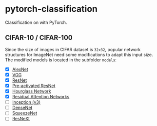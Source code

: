 # pytorch-classification
Classification on with PyTorch.

## CIFAR-10 / CIFAR-100
Since the size of images in CIFAR dataset is `32x32`, popular network structures for ImageNet need some modifications to adapt this input size. The modified models is located in the subfolder `models`:
- [x] [AlexNet](https://arxiv.org/abs/1404.5997)
- [x] [VGG](https://arxiv.org/abs/1409.1556)
- [x] [ResNet](https://arxiv.org/abs/1512.03385)
- [x] [Pre-activated ResNet](https://arxiv.org/abs/1603.05027)
- [x] [Hourglass Network](https://arxiv.org/abs/1603.06937)
- [x] [Residual Attention Networks](https://arxiv.org/abs/1704.06904)
- [ ] [Inception (v3)](http://arxiv.org/abs/1512.00567)
- [ ] [DenseNet](https://arxiv.org/abs/1608.06993)
- [ ] [SqueezeNet](https://arxiv.org/abs/1602.07360)
- [ ] [ResNeXt](https://arxiv.org/abs/1611.05431)
